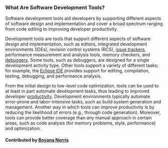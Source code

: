 ### What Are Software Development Tools?
<!--deck start--->
Software development tools aid developers by supporting different aspects of software design and implementation and cover a broad spectrum ranging from code editing to improving developer productivity.
<!--deck end--->

<!--body start--->
Development tools are tools that support different aspects of software design and implementation, such as editors, 
integrated development environments (IDEs), revision control systems (RCS), [issue trackers](WhatIsIssueTracking.md), 
performance measurement and analysis tools, memory checkers, and [debuggers](WhatIsDebugging.md). Some tools, such as debuggers, are designed for a single development activity type.  Other tools support a variety of different tasks; for example, the [Eclipse IDE](https://eclipse.org/ide/) provides support for  editing, compilation, testing, debugging, and performance analysis.

From the initial design to low-level code optimization, tools can be used to 
at least in part automate development tasks, thus leading to improved developer [productivity](WhatIsProductivity.md).
Development environments typically automate error-prone and labor-intensive tasks, such as build system
generation and management.
Another way in which tools can improve productivity is by reducing the likelihood of errors (e.g., 
through code generation). Moreover,
tools can provide better coverage than any manual approach in certain areas, such as code analysis
(for memory problems, style, performance) and optimization.
<!--body end--->


#### Contributed by [Boyana Norris](https://github.com/brnorris03)

<!---
Publish: yes
Pinned: yes
Categories: development
Topics: development tools
Tags:
Level: 0
Prerequisites: none
Aggregate: none
--->
